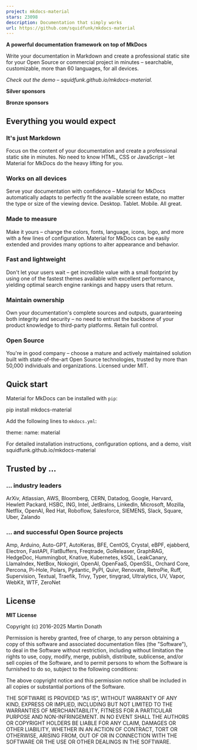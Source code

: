 ```yaml
---
project: mkdocs-material
stars: 23098
description: Documentation that simply works
url: https://github.com/squidfunk/mkdocs-material
---
```


**A powerful documentation framework on top of MkDocs**

Write your documentation in Markdown and create a professional static site for your Open Source or commercial project in minutes – searchable, customizable, more than 60 languages, for all devices.

_Check out the demo – squidfunk.github.io/mkdocs-material._

**Silver sponsors**

**Bronze sponsors**

Everything you would expect
---------------------------

### It's just Markdown

Focus on the content of your documentation and create a professional static site in minutes. No need to know HTML, CSS or JavaScript – let Material for MkDocs do the heavy lifting for you.

### Works on all devices

Serve your documentation with confidence – Material for MkDocs automatically adapts to perfectly fit the available screen estate, no matter the type or size of the viewing device. Desktop. Tablet. Mobile. All great.

### Made to measure

Make it yours – change the colors, fonts, language, icons, logo, and more with a few lines of configuration. Material for MkDocs can be easily extended and provides many options to alter appearance and behavior.

### Fast and lightweight

Don't let your users wait – get incredible value with a small footprint by using one of the fastest themes available with excellent performance, yielding optimal search engine rankings and happy users that return.

### Maintain ownership

Own your documentation's complete sources and outputs, guaranteeing both integrity and security – no need to entrust the backbone of your product knowledge to third-party platforms. Retain full control.

### Open Source

You're in good company – choose a mature and actively maintained solution built with state-of-the-art Open Source technologies, trusted by more than 50,000 individuals and organizations. Licensed under MIT.

Quick start
-----------

Material for MkDocs can be installed with `pip`:

pip install mkdocs-material

Add the following lines to `mkdocs.yml`:

theme:
  name: material

For detailed installation instructions, configuration options, and a demo, visit squidfunk.github.io/mkdocs-material

Trusted by ...
--------------

### ... industry leaders

ArXiv, Atlassian, AWS, Bloomberg, CERN, Datadog, Google, Harvard, Hewlett Packard, HSBC, ING, Intel, JetBrains, LinkedIn, Microsoft, Mozilla, Netflix, OpenAI, Red Hat, Roboflow, Salesforce, SIEMENS, Slack, Square, Uber, Zalando

### ... and successful Open Source projects

Amp, Arduino, Auto-GPT, AutoKeras, BFE, CentOS, Crystal, eBPF, ejabberd, Electron, FastAPI, FlatBuffers, Freqtrade, GoReleaser, GraphRAG, HedgeDoc, Hummingbot, Knative, Kubernetes, kSQL, LeakCanary, LlamaIndex, NetBox, Nokogiri, OpenAI, OpenFaaS, OpenSSL, Orchard Core, Percona, Pi-Hole, Polars, Pydantic, PyPI, Quivr, Renovate, RetroPie, Ruff, Supervision, Textual, Traefik, Trivy, Typer, tinygrad, Ultralytics, UV, Vapor, WebKit, WTF, ZeroNet

License
-------

**MIT License**

Copyright (c) 2016-2025 Martin Donath

Permission is hereby granted, free of charge, to any person obtaining a copy of this software and associated documentation files (the "Software"), to deal in the Software without restriction, including without limitation the rights to use, copy, modify, merge, publish, distribute, sublicense, and/or sell copies of the Software, and to permit persons to whom the Software is furnished to do so, subject to the following conditions:

The above copyright notice and this permission notice shall be included in all copies or substantial portions of the Software.

THE SOFTWARE IS PROVIDED "AS IS", WITHOUT WARRANTY OF ANY KIND, EXPRESS OR IMPLIED, INCLUDING BUT NOT LIMITED TO THE WARRANTIES OF MERCHANTABILITY, FITNESS FOR A PARTICULAR PURPOSE AND NON-INFRINGEMENT. IN NO EVENT SHALL THE AUTHORS OR COPYRIGHT HOLDERS BE LIABLE FOR ANY CLAIM, DAMAGES OR OTHER LIABILITY, WHETHER IN AN ACTION OF CONTRACT, TORT OR OTHERWISE, ARISING FROM, OUT OF OR IN CONNECTION WITH THE SOFTWARE OR THE USE OR OTHER DEALINGS IN THE SOFTWARE.
